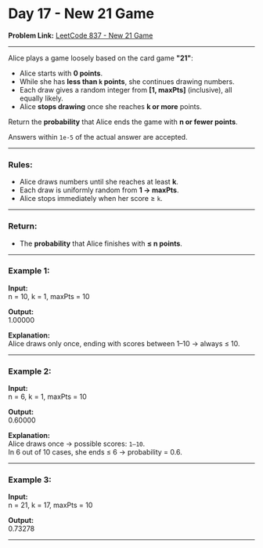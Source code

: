 # Day 17 - New 21 Game  

**Problem Link:** [LeetCode 837 - New 21 Game](https://leetcode.com/problems/new-21-game/)  

---

Alice plays a game loosely based on the card game **"21"**:  

- Alice starts with **0 points**.  
- While she has **less than `k` points**, she continues drawing numbers.  
- Each draw gives a random integer from **[1, maxPts]** (inclusive), all equally likely.  
- Alice **stops drawing** once she reaches **k or more** points.  

Return the **probability** that Alice ends the game with **n or fewer points**.  

Answers within `1e-5` of the actual answer are accepted.  

---

### Rules:
- Alice draws numbers until she reaches at least **k**.  
- Each draw is uniformly random from **1 → maxPts**.  
- Alice stops immediately when her score ≥ `k`.  

---

### Return:
- The **probability** that Alice finishes with **≤ n points**.  

---

### Example 1:
**Input:**  
n = 10, k = 1, maxPts = 10  

**Output:**  
1.00000  

**Explanation:**  
Alice draws only once, ending with scores between 1–10 → always ≤ 10.  

---

### Example 2:
**Input:**  
n = 6, k = 1, maxPts = 10  

**Output:**  
0.60000  

**Explanation:**  
Alice draws once → possible scores: `1–10`.  
In 6 out of 10 cases, she ends ≤ 6 → probability = 0.6.  

---

### Example 3:
**Input:**  
n = 21, k = 17, maxPts = 10  

**Output:**  
0.73278  

---

